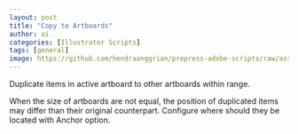 ```yaml
---
layout: post
title: "Copy to Artboards"
author: ai
categories: [Illustrator Scripts]
tags: [general]
image: https://github.com/hendraanggrian/prepress-adobe-scripts/raw/assets/screenshots/ai_objects_copytoartboards.png
---
```


Duplicate items in active artboard to other artboards within range.

When the size of artboards are not equal, the position of duplicated items may differ than their original counterpart.
Configure where should they be located with Anchor option.
